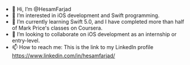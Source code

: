 - 👋 Hi, I’m @HesamFarjad
- 👀 I’m interested in iOS development and Swift programming.
- 🌱 I’m currently learning Swift 5.0, and I have completed more than half of Mark Price's classes on Coursera.
- 💞️ I’m looking to collaborate on iOS development as an internship or entry-level.
- 📫 How to reach me: This is the link to my LinkedIn profile https://www.linkedin.com/in/hesamfarjad/
<!---
HesamFarjad/HesamFarjad is a ✨ special ✨ repository because its `README.md` (this file) appears on your GitHub profile.
You can click the Preview link to take a look at your changes.
--->

